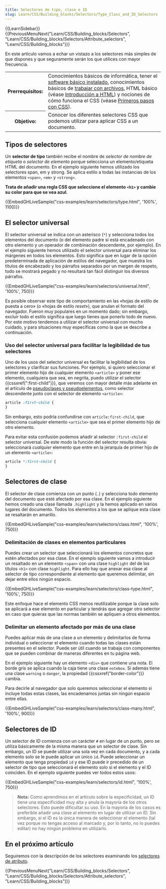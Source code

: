 ```yaml
---
title: Selectores de tipo, clase e ID
slug: Learn/CSS/Building_blocks/Selectors/Type_Class_and_ID_Selectors
---
```


{{LearnSidebar}}{{PreviousMenuNext("Learn/CSS/Building_blocks/Selectors", "Learn/CSS/Building_blocks/Selectors/Attribute_selectors", "Learn/CSS/Building_blocks")}}

En este artículo vamos a echar un vistazo a los selectores más simples de que dispones y que seguramente serán los que utilices con mayor frecuencia.

<table>
  <tbody>
    <tr>
      <th scope="row">Prerrequisitos:</th>
      <td>
        Conocimientos básicos de informática, tener el
        <a
          href="https://developer.mozilla.org/es/docs/Learn/Getting_started_with_the_web/Instalacion_de_software_basico"
          >software básico instalado</a
        >, conocimientos básicos de
        <a
          href="https://developer.mozilla.org/es/docs/Learn/Getting_started_with_the_web/Manejando_los_archivos"
          >trabajar con archivos</a
        >, HTML básico (véase
        <a href="/es/docs/Learn/HTML/Introduccion_a_HTML">Introducción a HTML</a
        >) y nociones de cómo funciona el CSS (véase
        <a href="/es/docs/Learn/CSS/First_steps">Primeros pasos con CSS</a>).
      </td>
    </tr>
    <tr>
      <th scope="row">Objetivo:</th>
      <td>
        Conocer los diferentes selectores CSS que podemos utilizar para aplicar
        CSS a un documento.
      </td>
    </tr>
  </tbody>
</table>

## Tipos de selectores

Un **selector de tipo** también recibe el nombre de _selector de nombre de etiqueta_ o _selector de elemento_ porque selecciona un elemento/etiqueta HTML del documento. En el ejemplo siguiente hemos utilizado los selectores span, em y strong. Se aplica estilo a todas las instancias de los elementos `<span>`, `<em>` y `<strong>`.

**Trata de añadir una regla CSS que seleccione el elemento `<h1>` y cambie su color para que se vea azul.**

{{EmbedGHLiveSample("css-examples/learn/selectors/type.html", '100%', 1100)}}

## El selector universal

El selector universal se indica con un asterisco (`*`) y selecciona todos los elementos del documento (o del elemento padre si está encadenado con otro elemento y un operador de combinación descendente, por ejemplo). En el ejemplo siguiente hemos utilizado el selector universal para eliminar los márgenes en todos los elementos. Esto significa que en lugar de la opción predeterminada de aplicación de estilos del navegador, que muestra los títulos de encabezado y los párrafos separados por un margen de respeto, todo se mostrará pegado y no resultará tan fácil distinguir los diversos párrafos.

{{EmbedGHLiveSample("css-examples/learn/selectors/universal.html", '100%', 750)}}

Es posible observar este tipo de comportamiento en las «hojas de estilo de puesta a cero» (o «hojas de estilo _reset_»), que anulan el formato del navegador. Fueron muy populares en un momento dado; sin embargo, excluir todo el estilo significa que luego tienes que ponerlo todo de nuevo. Por este motivo tendemos a utilizar el selector universal con mucho cuidado, y para situaciones muy específicas como la que se describe a continuación.

### Uso del selector universal para facilitar la legibilidad de tus selectores

Uno de los usos del selector universal es facilitar la legibilidad de los selectores y clarificar sus funciones. Por ejemplo, si quiero seleccionar el primer elemento hijo de cualquier elemento `<article>` y poner ese elemento, cualquiera que sea, en negrita, puedo utilizar el selector {{cssxref(":first-child")}}, que veremos con mayor detalle más adelante en el artículo de [pseudoclases y pseudoelementos](/es/docs/Learn/CSS/Building_blocks/Selectores_CSS/Pseudo-clases_y_pseudo-elementos), como selector descendente junto con el selector de elemento `<article>`:

```css
article :first-child {
}
```

Sin embargo, esto podría confundirse con `article:first-child`, que selecciona cualquier elemento `<article>` que sea el primer elemento hijo de otro elemento.

Para evitar esta confusión podemos añadir al selector `:first-child` el selector universal. De este modo la función del selector resulta obvia: seleccionará _cualquier_ elemento que entre en la jerarquía de primer hijo de un elemento `<article>`:

```css
article *:first-child {
}
```

## Selectores de clase

El selector de clase comienza con un punto (`.`) y selecciona todo elemento del documento que esté afectado por esa clase. En el ejemplo siguiente hemos creado una clase llamada `.highlight` y la hemos aplicado en varios lugares del documento. Todos los elementos a los que se aplique esta clase se resaltarán en amarillo.

{{EmbedGHLiveSample("css-examples/learn/selectors/class.html", '100%', 750)}}

### Delimitación de clases en elementos particulares

Puedes crear un selector que seleccionará los elementos concretos que estén afectados por esa clase. En el ejemplo siguiente vamos a introducir un resaltado en un elemento `<span>` con una clase `highlight` del de los títulos `<h1>` con clase `highlight`. Para ello hay que anexar esa clase al selector de tipo correspondiente al elemento que queremos delimitar, sin dejar entre ellos ningún espacio.

{{EmbedGHLiveSample("css-examples/learn/selectors/class-type.html", '100%', 750)}}

Este enfoque hace el elemento CSS menos reutilizable porque la clase solo se aplicará a ese elemento en particular y tendrás que agregar otro selector en caso que quieras que las normas también se apliquen a otros elementos.

### Delimitar un elemento afectado por más de una clase

Puedes aplicar más de una clase a un elemento y delimitarlos de forma individual o seleccionar el elemento cuando todas las clases están presentes en el selector. Puede ser útil cuando se trabaja con componentes que se pueden combinar de maneras diferentes en tu página web.

En el ejemplo siguiente hay un elemento `<div>` que contiene una nota. El borde gris se aplica cuando la caja tiene una clase `notebox`. Si además tiene una clase `warning` o `danger`, la propiedad {{cssxref("border-color")}} cambia.

Para decirle al navegador que solo queremos seleccionar el elemento si incluye todas estas clases, las encadenamos juntas sin ningún espacio entre ellas.

{{EmbedGHLiveSample("css-examples/learn/selectors/class-many.html", '100%', 900)}}

## Selectores de ID

Un selector de ID comienza con un carácter `#` en lugar de un punto, pero se utiliza básicamente de la misma manera que un selector de clase. Sin embargo, un ID se puede utilizar una sola vez en cada documento, y a cada elemento solo se le puede aplicar un único `id`. Puede seleccionar un elemento que tenga propiedad `id` y ese ID puede ir precedido de un selector de tipo que seleccionará el elemento solo si el elemento y el ID coinciden. En el ejemplo siguiente puedes ver todos estos usos:

{{EmbedGHLiveSample("css-examples/learn/selectors/id.html", '100%', 750)}}

> **Nota:** Como aprendimos en el artículo sobre la especificidad, un ID tiene una especificidad muy alta y anula la mayoría de los otros selectores. Esto puede dificultar su uso. En la mayoría de los casos es preferible añadir una clase al elemento en lugar de utilizar un ID. Sin embargo, si el ID es la única manera de seleccionar el elemento (tal vez porque no tengas acceso al marcado y, por lo tanto, no lo puedes editar) no hay ningún problema en utilizarlo.

## En el próximo artículo

Seguiremos con la descripción de los selectores examinando los [selectores de atributo](/es/docs/Learn/CSS/Building_blocks/Selectores_CSS/Selectores_de_atributos).

{{PreviousMenuNext("Learn/CSS/Building_blocks/Selectors", "Learn/CSS/Building_blocks/Selectors/Attribute_selectors", "Learn/CSS/Building_blocks")}}
